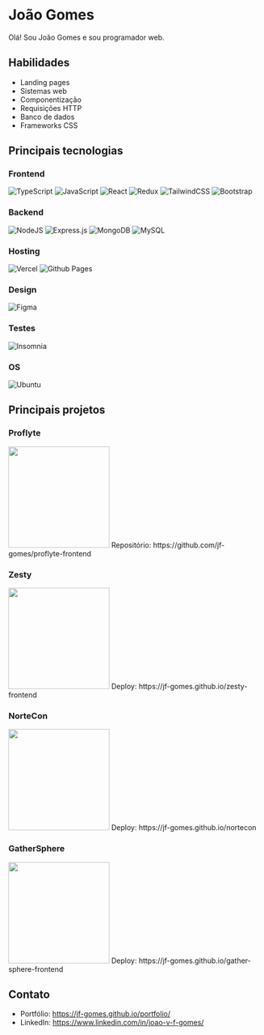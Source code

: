 # João Gomes

Olá! Sou João Gomes e sou programador web.

## Habilidades

 - Landing pages
 - Sistemas web
 - Componentização
 - Requisições HTTP
 - Banco de dados
 - Frameworks CSS

## Principais tecnologias

### Frontend
![TypeScript](https://img.shields.io/badge/typescript-%23007ACC.svg?style=for-the-badge&logo=typescript&logoColor=white)
![JavaScript](https://img.shields.io/badge/javascript-%23323330.svg?style=for-the-badge&logo=javascript&logoColor=%23F7DF1E)
![React](https://img.shields.io/badge/react-%2320232a.svg?style=for-the-badge&logo=react&logoColor=%2361DAFB)
![Redux](https://img.shields.io/badge/redux-%23593d88.svg?style=for-the-badge&logo=redux&logoColor=white)
![TailwindCSS](https://img.shields.io/badge/tailwindcss-%2338B2AC.svg?style=for-the-badge&logo=tailwind-css&logoColor=white)
![Bootstrap](https://img.shields.io/badge/bootstrap-%238511FA.svg?style=for-the-badge&logo=bootstrap&logoColor=white)

### Backend
![NodeJS](https://img.shields.io/badge/node.js-6DA55F?style=for-the-badge&logo=node.js&logoColor=white)
![Express.js](https://img.shields.io/badge/express.js-%23404d59.svg?style=for-the-badge&logo=express&logoColor=%2361DAFB)
![MongoDB](https://img.shields.io/badge/MongoDB-%234ea94b.svg?style=for-the-badge&logo=mongodb&logoColor=white)
![MySQL](https://img.shields.io/badge/mysql-4479A1.svg?style=for-the-badge&logo=mysql&logoColor=white)

### Hosting
![Vercel](https://img.shields.io/badge/vercel-%23000000.svg?style=for-the-badge&logo=vercel&logoColor=white)
![Github Pages](https://img.shields.io/badge/github%20pages-121013?style=for-the-badge&logo=github&logoColor=white)

### Design
![Figma](https://img.shields.io/badge/figma-%23F24E1E.svg?style=for-the-badge&logo=figma&logoColor=white)

### Testes
![Insomnia](https://img.shields.io/badge/Insomnia-black?style=for-the-badge&logo=insomnia&logoColor=5849BE)

### OS
![Ubuntu](https://img.shields.io/badge/Ubuntu-E95420?style=for-the-badge&logo=ubuntu&logoColor=white)

## Principais projetos

### Proflyte
<img src="https://i.imgur.com/kbsda7s.jpg" width="200" height="200" />
Repositório: https://github.com/jf-gomes/proflyte-frontend

### Zesty
<img src="https://i.imgur.com/k9FDJNO.png" width="200" height="200" />
Deploy: https://jf-gomes.github.io/zesty-frontend

### NorteCon
<img src="https://i.imgur.com/GkJnlEZ.png" width="200" height="200" />
Deploy: https://jf-gomes.github.io/nortecon

### GatherSphere
<img src="https://i.imgur.com/e8YViDF.png" width="200" height="200" />
Deploy: https://jf-gomes.github.io/gather-sphere-frontend

## Contato
- Portfólio: https://jf-gomes.github.io/portfolio/
- LinkedIn: https://www.linkedin.com/in/joao-v-f-gomes/

<!---
jf-gomes/jf-gomes is a ✨ special ✨ repository because its `README.md` (this file) appears on your GitHub profile.
You can click the Preview link to take a look at your changes.
--->
